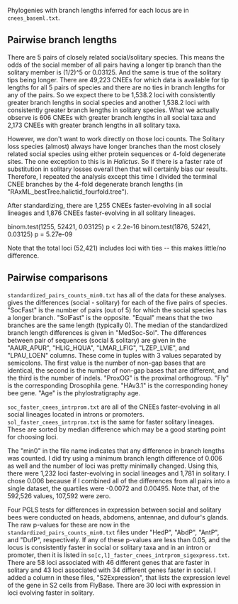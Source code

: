 Phylogenies with branch lengths inferred for each locus are in `cnees_baseml.txt`.

## Pairwise branch lengths

There are 5 pairs of closely related social/solitary species. This means the odds of the social member of all pairs having a longer tip branch than the solitary member is (1/2)^5 or 0.03125. And the same is true of the solitary tips being longer. There are 49,223 CNEEs for which data is available for tip lengths for all 5 pairs of species and there are no ties in branch lengths for any of the pairs. So we expect there to be 1,538.2 loci with consistently greater branch lengths in social species and another 1,538.2 loci with consistently greater branch lengths in solitary species. What we actually observe is 606 CNEEs with greater branch lengths in all social taxa and 2,173 CNEEs with greater branch lengths in all solitary taxa. 

However, we don't want to work directly on those loci counts. The Solitary loss species (almost) always have longer branches than the most closely related social species using either protein sequences or 4-fold degenerate sites. The one exception to this is in *Halictus*. So if there is a faster rate of substitution in solitary losses overall then that will certainly bias our results. Therefore, I repeated the analysis except this time I divided the terminal CNEE branches by the 4-fold degenerate branch lengths (in "RAxML_bestTree.halictid_fourfold.tree").

After standardizing, there are 1,255 CNEEs faster-evolving in all social lineages and 1,876 CNEEs faster-evolving in all solitary lineages. 

binom.test(1255, 52421, 0.03125) p < 2.2e-16
binom.test(1876, 52421, 0.03125) p = 5.27e-09

Note that the total loci (52,421) includes loci with ties -- this makes little/no difference.

## Pairwise comparisons

`standardized_pairs_counts_min0.txt` has all of the data for these analyses. gives the differences (social - solitary) for each of the five pairs of species. "SocFast" is the number of pairs (out of 5) for which the social species has a longer branch. "SolFast" is the opposite. "Equal" means that the two branches are the same length (typically 0). The median of the standardized branch length differences is given in "MedSoc-Sol". The differences between pair of sequences (social & solitary) are given in the "AAUR_APUR", "HLIG_HQUA", "LMAR_LFIG", "LZEP_LVIE", and "LPAU_LOEN" columns. These come in tuples with 3 values separated by semicolons. The first value is the number of non-gap bases that are identical, the second is the number of non-gap bases that are different, and the third is the number of indels. "ProxOG" is the proximal orthogroup. "Fly" is the corresponding Drosophila gene. "HAv3.1" is the corresponding honey bee gene. "Age" is the phylostratigraphy age.

`soc_faster_cnees_intrprom.txt` are all of the CNEEs faster-evolving in all social lineages located in introns or promoters. `sol_faster_cnees_intrprom.txt` is the same for faster solitary lineages. These are sorted by median difference which may be a good starting point for choosing loci.

The "min0" in the file name indicates that any difference in branch lengths was counted. I did try using a minimum branch length difference of 0.006 as well and the number of loci was pretty minimally changed. Using this, there were 1,232 loci faster-evolving in social lineages and 1,781 in solitary. I chose 0.006 because if I combined all of the differences from all pairs into a single dataset, the quartiles were -0.0072 and 0.00495. Note that, of the 592,526 values, 107,592 were zero.

Four PGLS tests for differences in expression between social and solitary bees were conducted on heads, abdomens, antennae, and dufour's glands. The raw p-values for these are now in the `standardized_pairs_counts_min0.txt` files under "HedP", "AbdP", "AntP", and "DufP", respectively. If any of these p-values are less than 0.05, and the locus is consistently faster in social or solitary taxa and in an intron or promoter, then it is listed in `so[c,l]_faster_cnees_intrprom_sigexpress.txt`. There are 58 loci associated with 46 different genes that are faster in solitary and 43 loci associated with 34 different genes faster in social. I added a column in these files, "S2Expression", that lists the expression level of the gene in S2 cells from FlyBase. There are 30 loci with expression in loci evolving faster in solitary.
